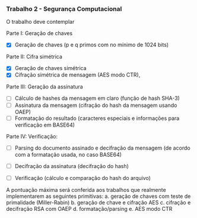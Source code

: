 ### Trabalho 2 - Segurança Computacional

O trabalho deve contemplar

Parte I: Geração de chaves
- [x] Geração de chaves (p e q primos com no mínimo de 1024 bits)

Parte II: Cifra simétrica
- [x] Geração de chaves simétrica
- [x] Cifração simétrica de mensagem (AES modo CTR),

Parte III: Geração da assinatura
- [ ] Cálculo de hashes da mensagem em claro (função de hash SHA-3)
- [ ] Assinatura da mensagem (cifração do hash da mensagem usando OAEP)
- [ ] Formatação do resultado (caracteres especiais e informações para verificação em
BASE64)

Parte IV: Verificação:
- [ ] Parsing do documento assinado e decifração da mensagem (de acordo com a
formatação usada, no caso BASE64)
- [ ] Decifração da assinatura (decifração do hash)
- [ ] Verificação (cálculo e comparação do hash do arquivo)


A pontuação máxima será conferida aos trabalhos que realmente implementarem as 
seguintes primitivas: 
a.  geração de chaves com teste de primalidade (Miller-Rabin) 
b.  geração de chave e cifração AES 
c.  cifração e decifração RSA com OAEP 
d.  formatação/parsing 
e.  AES modo CTR 